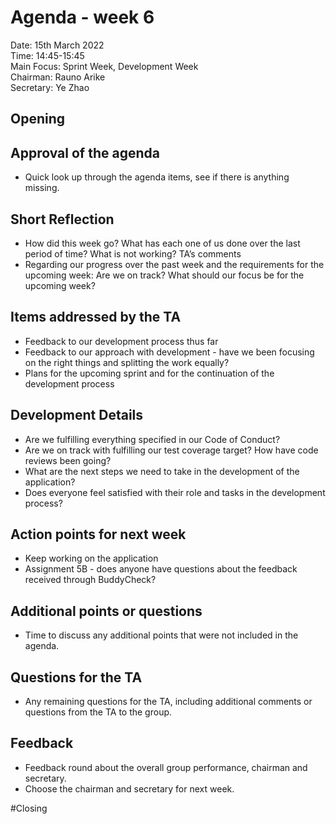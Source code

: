 # Agenda - week 6

Date: 		15th March 2022\
Time: 		14:45-15:45\
Main Focus:		Sprint Week, Development Week\
Chairman: 		Rauno Arike\
Secretary:		Ye Zhao

## Opening

## Approval of the agenda
- Quick look up through the agenda items, see if there is anything missing.

## Short Reflection
- How did this week go? What has each one of us done over the last period of time? What is not working?
  TA’s comments
- Regarding our progress over the past week and the requirements for the upcoming week: Are we on track? What should our focus be for the upcoming week?

## Items addressed by the TA
- Feedback to our development process thus far
- Feedback to our approach with development - have we been focusing on the right things and splitting the work equally?
- Plans for the upcoming sprint and for the continuation of the development process

## Development Details
- Are we fulfilling everything specified in our Code of Conduct?
- Are we on track with fulfilling our test coverage target? How have code reviews been going?
- What are the next steps we need to take in the development of the application?
- Does everyone feel satisfied with their role and tasks in the development process?

## Action points for next week
- Keep working on the application
- Assignment 5B - does anyone have questions about the feedback received through BuddyCheck?

## Additional points or questions
- Time to discuss any additional points that were not included in the agenda.

## Questions for the TA
- Any remaining questions for the TA, including additional comments or questions from the TA to the group.

## Feedback
- Feedback round about the overall group performance, chairman and secretary.
- Choose the chairman and secretary for next week.

#Closing